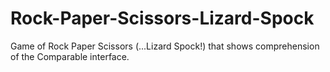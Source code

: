 # Rock-Paper-Scissors-Lizard-Spock
Game of Rock Paper Scissors (...Lizard Spock!) that shows comprehension of the Comparable interface.
